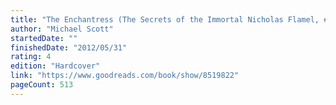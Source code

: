 ```yaml
---
title: "The Enchantress (The Secrets of the Immortal Nicholas Flamel, #6)"
author: "Michael Scott"
startedDate: ""
finishedDate: "2012/05/31"
rating: 4
edition: "Hardcover"
link: "https://www.goodreads.com/book/show/8519822"
pageCount: 513
---
```




